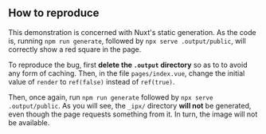 ## How to reproduce

This demonstration is concerned with Nuxt's static generation. As the code is, running `npm run generate`, followed by `npx serve .output/public`, will correctly show a red square in the page.

To reproduce the bug, first **delete the `.output` directory** so as to to avoid any form of caching. Then, in the file `pages/index.vue`, change the initial value of `render` to `ref(false)` instead of `ref(true)`.

Then, once again, run `npm run generate` followed by `npx serve .output/public`. As you will see, the `_ipx/` directory **will not** be generated, even though the page requests something from it. In turn, the image will not be available.
